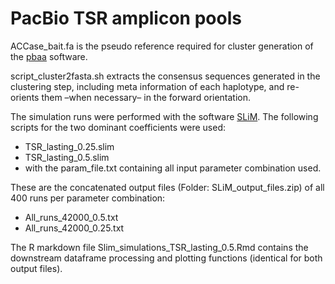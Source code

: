 # PacBio TSR amplicon pools


ACCase_bait.fa is the pseudo reference required for cluster generation of the [pbaa](https://github.com/PacificBiosciences/pbAA) software.


script_cluster2fasta.sh extracts the consensus sequences generated in the clustering step, including meta information of each haplotype, and re-orients them –when necessary– in the forward orientation.


The simulation runs were performed with the software [SLiM](https://messerlab.org/slim).
The following scripts for the two dominant coefficients were used:
- TSR_lasting_0.25.slim 
- TSR_lasting_0.5.slim
- with the param_file.txt containing all input parameter combination used.


These are the concatenated output files (Folder: SLiM_output_files.zip) of all 400 runs per parameter combination:
- All_runs_42000_0.5.txt
- All_runs_42000_0.25.txt


The R markdown file Slim_simulations_TSR_lasting_0.5.Rmd contains the downstream dataframe processing and plotting functions (identical for both output files).

